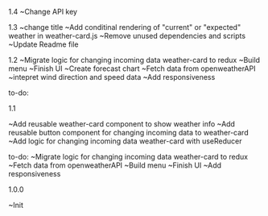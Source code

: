 1.4
~Change API key

1.3
~change title
~Add conditinal rendering of "current" or "expected" weather in weather-card.js
~Remove unused dependencies and scripts
~Update Readme file

1.2
~Migrate logic for changing incoming data weather-card to redux
~Build menu
~Finish UI
~Create forecast chart
~Fetch data from openweatherAPI
~intepret wind direction and speed data
~Add responsiveness

to-do:

1.1

~Add reusable weather-card component to show weather info
~Add reusable button component for changing incoming data to weather-card
~Add logic for changing incoming data weather-card with useReducer

to-do:
~Migrate logic for changing incoming data weather-card to redux
~Fetch data from openweatherAPI
~Build menu
~Finish UI
~Add responsiveness

1.0.0

~Init
